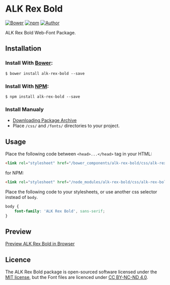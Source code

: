 # ALK Rex Bold

[![Bower](https://img.shields.io/bower/v/alk-rex-bold.svg)](http://bower.io/search/?q=alk-rex-bold)
[![npm](https://img.shields.io/npm/v/alk-rex-bold.svg)](https://www.npmjs.com/package/alk-rex-bold)
[![Author](https://img.shields.io/badge/Font_Author-Aleksandre_Sukiasov-blue.svg)](https://github.com/web-fonts/alk-rex-bold)

ALK Rex Bold Web-Font Package.

## Installation

### Install With [Bower](http://bower.io):

```
$ bower install alk-rex-bold --save
```

### Install With [NPM](https://www.npmjs.com):

```
$ npm install alk-rex-bold --save
```

### Install Manualy

* [Downloading Package Archive](https://github.com/web-fonts/alk-rex-bold/archive/master.zip)
* Place `/css/` and `/fonts/` directories to your project.

## Usage

Place the following code between `<head>...</head>` tag in your HTML:

```html
<link rel="stylesheet" href="/bower_components/alk-rex-bold/css/alk-rex-bold.css">
```

for NPM:

```html
<link rel="stylesheet" href="/node_modules/alk-rex-bold/css/alk-rex-bold.css">
```

Place the following code to your stylesheets, or use another css selector instead of `body`.

```css
body {
    font-family: 'ALK Rex Bold', sans-serif;
}
```

## Preview

[Preview ALK Rex Bold in Browser](http://web-fonts.ge/alk-rex-bold)

## Licence

The ALK Rex Bold package is open-sourced software licensed under the [MIT license](http://opensource.org/licenses/MIT), but the Font files are licenced under [CC BY-NC-ND 4.0](http://creativecommons.org/licenses/by-nc-nd/4.0/).